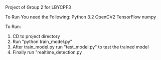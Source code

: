 Project of Group 2 for LBYCPF3

To Run You need the Following:
Python 3.2
OpenCV2
TensorFlow
numpy

To Run:
1. CD to project directory
2. Run "python train_model.py"
3. After train_model.py run "test_model.py" to test the trained model
4. Finally run "realtime_detection.py
